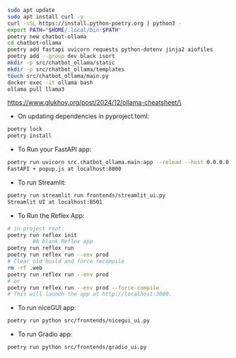 ```bash
sudo apt update
sudo apt install curl -y
curl -sSL https://install.python-poetry.org | python3 -
export PATH="$HOME/.local/bin:$PATH"
poetry new chatbot-ollama
cd chatbot-ollama
poetry add fastapi uvicorn requests python-dotenv jinja2 aiofiles
poetry add --group dev black isort
mkdir -p src/chatbot_ollama/static
mkdir -p src/chatbot_ollama/templates
touch src/chatbot_ollama/main.py
docker exec -it ollama bash
ollama pull llama3
```
https://www.glukhov.org/post/2024/12/ollama-cheatsheet/\

- On updating dependencies in pyproject.toml:
```bash
poetry lock
poetry install
```
- To Run your FastAPI app:
```bash
poetry run uvicorn src.chatbot_ollama.main:app --reload --host 0.0.0.0
FastAPI + popup.js at localhost:8000
```
- To run Streamlit:
```bash
poetry run streamlit run frontends/streamlit_ui.py
Streamlit UI at localhost:8501
```
- To Run the Reflex App:
```bash
# in project root: 
poetry run reflex init
        #A blank Reflex app
poetry run reflex run
poetry run reflex run --env prod
# Clear old build and force recompile
rm -rf .web
poetry run reflex run --env prod
# or
poetry run reflex run --env prod --force-compile
# This will launch the app at http://localhost:3000.
```
- To run niceGUI app:
```bash
poetry run python src/frontends/nicegui_ui.py
```
- To run Gradio app:
```bash
poetry run python src/frontends/gradio_ui.py
```